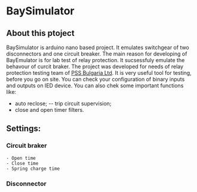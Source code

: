 # BaySimulator

## About this ptoject

BaySimulator is arduino nano based project. It emulates switchgear of two disconnectors and one circuit breaker. The main reason for developing of BayEmulator is for lab test of relay protection. It sucsessfuly emulate the behavour of curcit braker. The project was developed for needs of relay protection  testing team of [PSS Bulgaria Ltd](http://www.pssbulgaria.com/en/index.html).
It is very useful tool for testing, before you go on site. You can check  your configuration of binary inputs and outputs on IED device. You can also chek some important functions like:
- auto reclose;
-- trip circuit supervision;
- close and open timer filters.

## Settings:
### Circuit braker
```
- Open time
- Close time
- Spring charge time
```
### Disconnector
